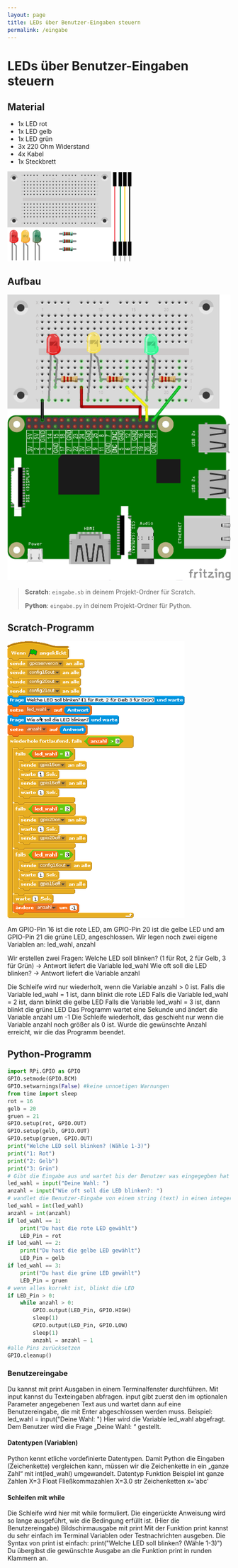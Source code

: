 ```yaml
---
layout: page
title: LEDs über Benutzer-Eingaben steuern
permalink: /eingabe
---
```

# LEDs über Benutzer-Eingaben steuern
## Material
* 1x LED rot
* 1x LED gelb
* 1x LED grün
* 3x 220 Ohm Widerstand
* 4x Kabel
* 1x Steckbrett

![](images/material_ampel.png)

<div style="page-break-after: always;"></div>

## Aufbau

![](images/led_ampel_Steckplatine_gpio.png)



>**Scratch**: `eingabe.sb` in deinem Projekt-Ordner für Scratch.
>
>**Python**: `eingabe.py` in deinem Projekt-Ordner für Python.

<div style="page-break-after: always;"></div>

## Scratch-Programm

![](images/eingabe.png)

Am GPIO-Pin 16 ist die rote LED, am GPIO-Pin 20 ist die gelbe LED und am GPIO-Pin 21 die grüne LED, angeschlossen. Wir legen noch zwei eigene Variablen an: led_wahl, anzahl

Wir erstellen zwei Fragen:
Welche LED soll blinken? (1 für Rot, 2 für Gelb, 3 für Grün) → Antwort liefert die Variable led_wahl
Wie oft soll die LED blinken? → Antwort liefert die Variable anzahl

Die Schleife wird nur wiederholt, wenn die Variable anzahl > 0 ist.
Falls die Variable  led_wahl = 1 ist, dann blinkt die rote LED
Falls die Variable  led_wahl = 2 ist, dann blinkt die gelbe LED
Falls die Variable  led_wahl = 3 ist, dann blinkt die grüne LED
Das  Programm wartet eine Sekunde und ändert die Variable anzahl um -1
Die Schleife wiederholt, das geschieht nur wenn die Variable anzahl noch größer als 0 ist. Wurde die gewünschte Anzahl erreicht, wir die das Programm beendet.

<div style="page-break-after: always;"></div>

## Python-Programm
```python
import RPi.GPIO as GPIO
GPIO.setmode(GPIO.BCM)
GPIO.setwarnings(False) #keine unnoetigen Warnungen
from time import sleep
rot = 16
gelb = 20
gruen = 21
GPIO.setup(rot, GPIO.OUT)
GPIO.setup(gelb, GPIO.OUT)
GPIO.setup(gruen, GPIO.OUT)
print("Welche LED soll blinken? (Wähle 1-3)")
print("1: Rot")
print("2: Gelb")
print("3: Grün")
# Gibt die Eingabe aus und wartet bis der Benutzer was eingegegben hat
led_wahl = input("Deine Wahl: ")
anzahl = input("Wie oft soll die LED blinken?: ")
# wandlet die Benutzer-Eingabe von einem string (text) in einen integer um
led_wahl = int(led_wahl)
anzahl = int(anzahl)
if led_wahl == 1:
    print("Du hast die rote LED gewählt")
    LED_Pin = rot
if led_wahl == 2:
    print("Du hast die gelbe LED gewählt")
    LED_Pin = gelb
if led_wahl == 3:
    print("Du hast die grüne LED gewählt")
    LED_Pin = gruen
# wenn alles korrekt ist, blinkt die LED
if LED_Pin > 0:
    while anzahl > 0:
        GPIO.output(LED_Pin, GPIO.HIGH)
        sleep(1)
        GPIO.output(LED_Pin, GPIO.LOW)
        sleep(1)
        anzahl = anzahl – 1
#alle Pins zurücksetzen
GPIO.cleanup()
```
### Benutzereingabe
Du kannst mit print Ausgaben in einem Terminalfenster durchführen. Mit input kannst du Texteingaben abfragen. input gibt zuerst den im optionalen Parameter angegebenen Text aus und wartet dann auf eine Benutzereingabe, die mit Enter abgeschlossen werden muss. Beispiel: led_wahl = input("Deine Wahl: ")
Hier wird die Variable led_wahl abgefragt. Dem Benutzer wird die Frage „Deine Wahl: “ gestellt.

#### Datentypen (Variablen)
Python kennt etliche vordefinierte Datentypen. Damit Python die Eingaben (Zeichenkette) vergleichen kann, müssen wir die Zeichenkette in ein „ganze Zahl“ mit int(led_wahl) umgewandelt.
Datentyp
Funktion
Beispiel
int
ganze Zahlen
X=3
Float
Fließkommazahlen
X=3.0
str
Zeichenketten
x='abc'

#### Schleifen mit while
Die Schleife wird hier mit while formuliert. Die eingerückte Anweisung wird so lange ausgeführt, wie die Bedingung erfüllt ist. (Hier die Benutzereingabe)
Bildschirmausgabe mit print
Mit der Funktion print kannst du sehr einfach im Terminal Variablen oder Testnachrichten ausgeben. Die Syntax von print ist einfach: print("Welche LED soll blinken? (Wähle 1-3)")
Du übergibst die gewünschte Ausgabe an die Funktion print in runden Klammern an.
